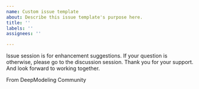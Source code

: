 ```yaml
---
name: Custom issue template
about: Describe this issue template's purpose here.
title: ''
labels: ''
assignees: ''

---
```


Issue session is for enhancement suggestions. If your question is otherwise, please go to the discussion session. Thank you for your support. And look forward to working together.

From DeepModeling Community
